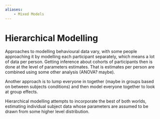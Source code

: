 ```yaml
---
aliases:
    - Mixed Models
---
```



# Hierarchical Modelling

Approaches to modelling behavioural data vary, with some people approaching it by modelling each participant separately, which means a lot of data per person. Getting inference about cohorts of participants then is done at the level of parameters estimates. That is estimates per person are combined using some other analysis (ANOVA? maybe).

Another approach is to lump everyone in together (maybe in groups based on between subjects conditions) and then model everyone together to look at group effects.

Hierarchical modelling attempts to incorporate the best of both worlds, estimating individual subject data whose parameters are assumed to be drawn from some higher level distribution. 